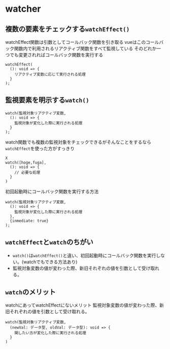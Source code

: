 # watcher
## 複数の要素をチェックする`watchEffect()`
watchEffect関数は引数としてコールバック関数を引き取る
vueはこのコールバック関数内で利用されるリアクティブ関数をすべて監視している
そのどれか一つでも変更されればコールバック関数を実行する

```
watchEffect(
  (): void => {
    リアクティブ変数に応じて実行される処理
  }
);
```

## 監視要素を明示する`watch()`
```
watch(監視対象リアクティブ変数,
  (): void => {
    監視対象が変化した際に実行される処理
  }
);
```

watch関数でも複数の監視対象をチェックできるがそんなことをするなら`watchEffect`を使った方がすっきり
```
X
watch([hoge,fuga],
  (): void => {
    // 必要な処理
  }
)
```

初回起動時にコールバック関数を実行する方法
```
watch(監視対象リアクティブ変数,
  (): void => {
    監視対象が変化した際に実行される処理
  },
  {inmediate: true}
);
```
## `watchEffect`と`watch`のちがい
- `watch()`は`watchEffect()`と違い、初回起動時にコールバック関数を実行しない。(watchでもできる方法あり)
- 監視対象変数の値が変わった際、新旧それぞれの値を引数として受け取れる。

## `watch`のメリット
watchにあってwatchEffectにないメリット
監視対象変数の値が変わった際、新旧それぞれの値を引数として受け取れる。

```
watch(監視対象リアクティブ変数,
  (newVal: データ型, oldVal: データ型): void => {
    関したい方が変化した際に実行される処理
  }
)
```